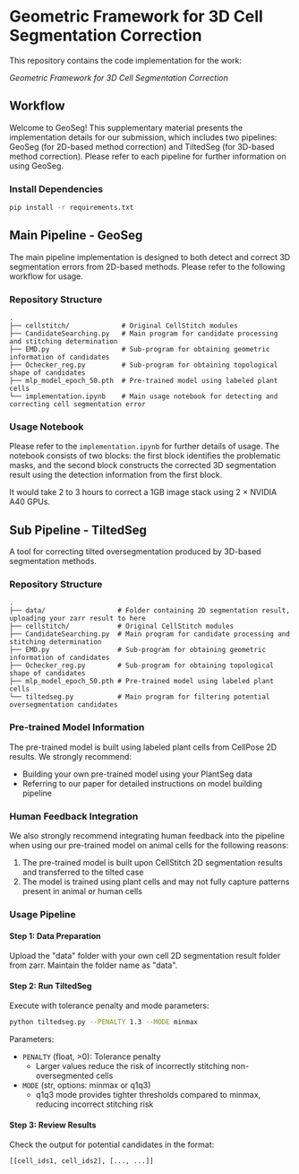 # Geometric Framework for 3D Cell Segmentation Correction

This repository contains the code implementation for the work:

*Geometric Framework for 3D Cell Segmentation Correction*

## Workflow

Welcome to GeoSeg! This supplementary material presents the implementation details for our submission, which includes two pipelines: GeoSeg (for 2D-based method correction) and TiltedSeg (for 3D-based method correction). Please refer to each pipeline for further information on using GeoSeg.

### Install Dependencies
```bash
pip install -r requirements.txt
```

## Main Pipeline - GeoSeg

The main pipeline implementation is designed to both detect and correct 3D segmentation errors from 2D-based methods. Please refer to the following workflow for usage.

### Repository Structure
```
.               
├── cellstitch/             # Original CellStitch modules
├── CandidateSearching.py   # Main program for candidate processing and stitching determination
├── EMD.py                  # Sub-program for obtaining geometric information of candidates
├── Ochecker_reg.py         # Sub-program for obtaining topological shape of candidates
├── mlp_model_epoch_50.pth  # Pre-trained model using labeled plant cells
└── implementation.ipynb    # Main usage notebook for detecting and correcting cell segmentation error
```

### Usage Notebook

Please refer to the `implementation.ipynb` for further details of usage. The notebook consists of two blocks: the first block identifies the problematic masks, and the second block constructs the corrected 3D segmentation result using the detection information from the first block.

It would take 2 to 3 hours to correct a 1GB image stack using 2 × NVIDIA A40 GPUs.

## Sub Pipeline - TiltedSeg

A tool for correcting tilted oversegmentation produced by 3D-based segmentation methods.

### Repository Structure
```
.
├── data/                  # Folder containing 2D segmentation result, uploading your zarr result to here
├── cellstitch/            # Original CellStitch modules
├── CandidateSearching.py  # Main program for candidate processing and stitching determination
├── EMD.py                 # Sub-program for obtaining geometric information of candidates
├── Ochecker_reg.py        # Sub-program for obtaining topological shape of candidates
├── mlp_model_epoch_50.pth # Pre-trained model using labeled plant cells
└── tiltedseg.py           # Main program for filtering potential oversegmentation candidates
```

### Pre-trained Model Information

The pre-trained model is built using labeled plant cells from CellPose 2D results. We strongly recommend:
- Building your own pre-trained model using your PlantSeg data
- Referring to our paper for detailed instructions on model building pipeline

### Human Feedback Integration

We also strongly recommend integrating human feedback into the pipeline when using our pre-trained model on animal cells for the following reasons:

1. The pre-trained model is built upon CellStitch 2D segmentation results and transferred to the tilted case
2. The model is trained using plant cells and may not fully capture patterns present in animal or human cells

### Usage Pipeline

#### Step 1: Data Preparation
Upload the "data" folder with your own cell 2D segmentation result folder from zarr. Maintain the folder name as "data".

#### Step 2: Run TiltedSeg
Execute with tolerance penalty and mode parameters:
```bash
python tiltedseg.py --PENALTY 1.3 --MODE minmax
```

Parameters:
- `PENALTY` (float, >0): Tolerance penalty
  - Larger values reduce the risk of incorrectly stitching non-oversegmented cells
- `MODE` (str, options: minmax or q1q3)
  - q1q3 mode provides tighter thresholds compared to minmax, reducing incorrect stitching risk

#### Step 3: Review Results
Check the output for potential candidates in the format:
```
[[cell_ids1, cell_ids2], [..., ...]]
```
